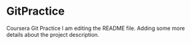 # GitPractice
Coursera Git Practice
I am editing the README file. Adding some more details about the project description.
